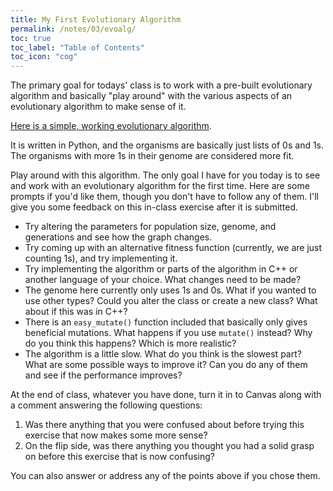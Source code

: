```yaml
---
title: My First Evolutionary Algorithm
permalink: /notes/03/evoalg/
toc: true
toc_label: "Table of Contents"
toc_icon: "cog"
---
```


The primary goal for todays' class is to work with a pre-built evolutionary algorithm and basically "play around" with the various aspects of an evolutionary algorithm to make sense of it. 

[Here is a simple, working evolutionary algorithm](https://github.com/alackles/CMSC-500-ST-23/blob/main/code/03/ga.py). 

It is written in Python, and the organisms are basically just lists of 0s and 1s. The organisms with more 1s in their genome are considered more fit. 

Play around with this algorithm. The only goal I have for you today is to see and work with an evolutionary algorithm for the first time. Here are some prompts if you'd like them, though you don't have to follow any of them. I'll give you some feedback on this in-class exercise after it is submitted. 

- Try altering the parameters for population size, genome, and generations and see how the graph changes. 
- Try coming up with an alternative fitness function (currently, we are just counting 1s), and try implementing it. 
- Try implementing the algorithm or parts of the algorithm in C++ or another language of your choice. What changes need to be made? 
- The genome here currently only uses 1s and 0s. What if you wanted to use other types? Could you alter the class or create a new class? What about if this was in C++? 
- There is an `easy_mutate()` function included that basically only gives beneficial mutations. What happens if you use `mutate()` instead? Why do you think this happens? Which is more realistic? 
- The algorithm is a little slow. What do you think is the slowest part? What are some possible ways to improve it? Can you do any of them and see if the performance improves? 

At the end of class, whatever you have done, turn it in to Canvas along with a comment answering the following questions:

1. Was there anything that you were confused about before trying this exercise that now makes some more sense?
2. On the flip side, was there anything you thought you had a solid grasp on before this exercise that is now confusing? 

You can also answer or address any of the points above if you chose them.